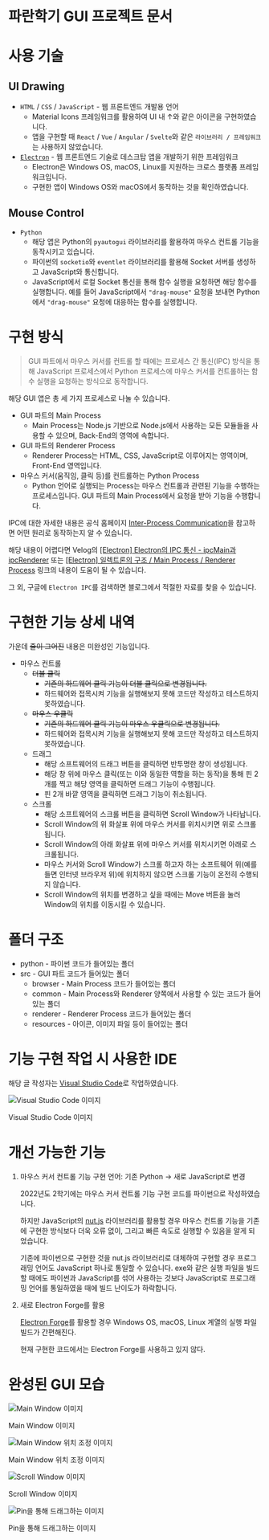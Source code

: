 # 파란학기 GUI 프로젝트 문서

# 사용 기술

## UI Drawing

- `HTML` / `CSS` / `JavaScript` - 웹 프론트엔드 개발용 언어
    - Material Icons 프레임워크를 활용하여 UI 내 ↑와 같은 아이콘을 구현하였습니다.
    - 앱을 구현할 때 `React` / `Vue` / `Angular` / `Svelte`와 같은 `라이브러리 / 프레임워크`는 사용하지 않았습니다.
- [`Electron`](https://www.electronjs.org) - 웹 프론트엔드 기술로 데스크탑 앱을 개발하기 위한 프레임워크
    - Electron은 Windows OS, macOS, Linux를 지원하는 크로스 플랫폼 프레임워크입니다.
    - 구현한 앱이 Windows OS와 macOS에서 동작하는 것을 확인하였습니다.

## Mouse Control

- `Python`
    - 해당 앱은 Python의 `pyautogui` 라이브러리를 활용하여 마우스 컨트롤 기능을 동작시키고 있습니다.
    - 파이썬의 `socketio`와 `eventlet` 라이브러리를 활용해 Socket 서버를 생성하고 JavaScript와 통신합니다.
    - JavaScript에서 로컬 Socket 통신을 통해 함수 실행을 요청하면 해당 함수를 실행합니다. 예를 들어 JavaScript에서 `"drag-mouse"` 요청을 보내면 Python에서 `"drag-mouse"` 요청에 대응하는 함수를 실행합니다.

# 구현 방식

> GUI 파트에서 마우스 커서를 컨트롤 할 때에는 프로세스 간 통신(IPC) 방식을 통해 JavaScript 프로세스에서 Python 프로세스에 마우스 커서를 컨트롤하는 함수 실행을 요청하는 방식으로 동작합니다.

해당 GUI 앱은 총 세 가지 프로세스로 나눌 수 있습니다.

- GUI 파트의 Main Process
    - Main Process는 Node.js 기반으로 Node.js에서 사용하는 모든 모듈들을 사용할 수 있으며, Back-End의 영역에 속합니다.
- GUI 파트의 Renderer Process
    - Renderer Process는 HTML, CSS, JavaScript로 이루어지는 영역이며, Front-End 영역입니다.
- 마우스 커서(움직임, 클릭 등)를 컨트롤하는 Python Process
    - Python 언어로 실행되는 Process는 마우스 컨트롤과 관련된 기능을 수행하는 프로세스입니다. GUI 파트의 Main Process에서 요청을 받아 기능을 수행합니다.

IPC에 대한 자세한 내용은 공식 홈페이지 [Inter-Process Communication](https://www.electronjs.org/docs/latest/tutorial/ipc)을 참고하면 어떤 원리로 동작하는지 알 수 있습니다.

해당 내용이 어렵다면 Velog의 [[Electron] Electron의 IPC 통신 - ipcMain과 ipcRenderer](https://velog.io/@minidoo/Electron-Electron%EC%9D%98-IPC-%ED%86%B5%EC%8B%A0-ipcMain%EA%B3%BC-ipcRenderer) 또는 [[Electron] 일렉트론의 구조 / Main Process / Renderer Process](https://lifeinprogram.tistory.com/4) 링크의 내용이 도움이 될 수 있습니다.

그 외, 구글에 `Electron IPC`를 검색하면 블로그에서 적절한 자료를 찾을 수 있습니다.

# 구현한 기능 상세 내역

가운데 ~~줄이 그어진~~ 내용은 미완성인 기능입니다.

- 마우스 컨트롤
    - ~~더블 클릭~~
        - ~~기존의 하드웨어 클릭 기능이 더블 클릭으로 변경됩니다.~~
        - 하드웨어와 접목시켜 기능을 실행해보지 못해 코드만 작성하고 테스트하지 못하였습니다.
    - ~~마우스 우클릭~~
        - ~~기존의 하드웨어 클릭 기능이 마우스 우클릭으로 변경됩니다.~~
        - 하드웨어와 접목시켜 기능을 실행해보지 못해 코드만 작성하고 테스트하지 못하였습니다.
    - 드래그
        - 해당 소프트웨어의 드래그 버튼을 클릭하면 반투명한 창이 생성됩니다.
        - 해당 창 위에 마우스 클릭(또는 이와 동일한 역할을 하는 동작)을 통해 핀 2개를 찍고 해당 영역을 클릭하면 드래그 기능이 수행됩니다.
        - 핀 2개 바깥 영역을 클릭하면 드래그 기능이 취소됩니다.
    - 스크롤
        - 해당 소프트웨어의 스크롤 버튼을 클릭하면 Scroll Window가 나타납니다.
        - Scroll Window의 위 화살표 위에 마우스 커서를 위치시키면 위로 스크롤됩니다.
        - Scroll Window의 아래 화살표 위에 마우스 커서를 위치시키면 아래로 스크롤됩니다.
        - 마우스 커서와 Scroll Window가 스크롤 하고자 하는 소프트웨어 위(예를 들면 인터넷 브라우저 위)에 위치하지 않으면 스크롤 기능이 온전히 수행되지 않습니다.
        - Scroll Window의 위치를 변경하고 싶을 때에는 Move 버튼을 눌러 Window의 위치를 이동시킬 수 있습니다.

# 폴더 구조

- python - 파이썬 코드가 들어있는 폴더
- src - GUI 파트 코드가 들어있는 폴더
    - browser - Main Process 코드가 들어있는 폴더
    - common - Main Process와 Renderer 양쪽에서 사용할 수 있는 코드가 들어있는 폴더
    - renderer - Renderer Process 코드가 들어있는 폴더
    - resources - 아이콘, 이미지 파일 등이 들어있는 폴더

# 기능 구현 작업 시 사용한 IDE

해당 글 작성자는 [Visual Studio Code](https://code.visualstudio.com)로 작업하였습니다.

![Visual Studio Code 이미지](VSCode.png)

Visual Studio Code 이미지

# 개선 가능한 기능
1. 마우스 커서 컨트롤 기능 구현 언어: 기존 Python -> 새로 JavaScript로 변경

    2022년도 2학기에는 마우스 커서 컨트롤 기능 구현 코드를 파이썬으로 작성하였습니다. 
    
    하지만 JavaScript의 [nut.js](https://nutjs.dev/API/mouse) 라이브러리를 활용할 경우 마우스 컨트롤 기능을 기존에 구현한 방식보다 더욱 오류 없이, 그리고 빠른 속도로 실행할 수 있음을 알게 되었습니다.
    
    기존에 파이썬으로 구현한 것을 nut.js 라이브러리로 대체하여 구현할 경우 프로그래밍 언어도 JavaScript 하나로 통일할 수 있습니다. exe와 같은 실행 파일을 빌드할 때에도 파이썬과 JavaScript를 섞어 사용하는 것보다 JavaScript로 프로그래밍 언어를 통일하였을 때에 빌드 난이도가 하락합니다.

2. 새로 Electron Forge를 활용
    
    [Electron Forge](https://www.electronforge.io/import-existing-project)를 활용할 경우 Windows OS, macOS, Linux 계열의 실행 파일 빌드가 간편해진다.

    현재 구현한 코드에서는 Electron Forge를 사용하고 있지 않다.

# 완성된 GUI 모습

![Main Window 이미지](main_window.png)

Main Window 이미지

![Main Window 위치 조정 이미지](main_window_move.png)

Main Window 위치 조정 이미지

![Scroll Window 이미지](scroll_window.png)

Scroll Window 이미지

![Pin을 통해 드래그하는 이미지](pin_window.png)

Pin을 통해 드래그하는 이미지